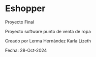 # Eshopper
Proyecto Final 

Proyecto software punto de venta de ropa

Creado por Lerma Hernández Karla Lizeth

Fecha: 28-Oct-2024

